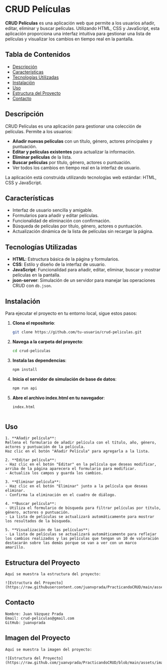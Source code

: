 # CRUD Películas

**CRUD Películas** es una aplicación web que permite a los usuarios añadir, editar, eliminar y buscar películas. Utilizando HTML, CSS y JavaScript, esta aplicación proporciona una interfaz intuitiva para gestionar una lista de películas y visualizar los cambios en tiempo real en la pantalla.

## Tabla de Contenidos

- [Descripción](#descripción)
- [Características](#características)
- [Tecnologías Utilizadas](#tecnologías-utilizadas)
- [Instalación](#instalación)
- [Uso](#uso)
- [Estructura del Proyecto](#estructura-del-proyecto)
- [Contacto](#contacto)

## Descripción

CRUD Películas es una aplicación para gestionar una colección de películas. Permite a los usuarios:

- **Añadir nuevas películas** con un título, género, actores principales y puntuación.
- **Editar y películas existentes** para actualizar la información.
- **Eliminar películas** de la lista.
- **Buscar películas** por título, género, actores o puntuación.
- Ver todos los cambios en tiempo real en la interfaz de usuario.

La aplicación está construida utilizando tecnologías web estándar: HTML, CSS y JavaScript.

## Características

- Interfaz de usuario sencilla y amigable.
- Formularios para añadir y editar películas.
- Funcionalidad de eliminación con confirmación.
- Búsqueda de películas por título, género, actores o puntuación.
- Actualización dinámica de la lista de películas sin recargar la página.

## Tecnologías Utilizadas

- **HTML**: Estructura básica de la página y formularios.
- **CSS**: Estilo y diseño de la interfaz de usuario.
- **JavaScript**: Funcionalidad para añadir, editar, eliminar, buscar y mostrar películas en la pantalla.
- **json-server**: Simulación de un servidor para manejar las operaciones CRUD con `db.json`.

## Instalación

Para ejecutar el proyecto en tu entorno local, sigue estos pasos:

1. **Clona el repositorio**:
   ```bash
   git clone https://github.com/tu-usuario/crud-peliculas.git

2. **Navega a la carpeta del proyecto**:
   ```bash
   cd crud-peliculas

3. **Instala las dependencias**:
    ```bash
    npm install

4. **Inicia el servidor de simulación de base de datos**:
    ```bash
    npm run api

5. **Abre el archivo index.html en tu navegador**:
    ```bash
    index.html



## Uso

    1. **Añadir película**:
    Rellena el formulario de añadir película con el título, año, género, actores y puntuación de la película.
    Haz clic en el botón "Añadir Película" para agregarla a la lista.

    2. **Editar película**:
    - Haz clic en el botón "Editar" en la película que deseas modificar, arriba de la página aparecera el formulario para modificar.
    - Actualiza los campos y guarda los cambios.

    3. **Eliminar película**:
    - Haz clic en el botón "Eliminar" junto a la película que deseas eliminar.
    - Confirma la eliminación en el cuadro de diálogo.

    4. **Buscar película**:
    - Utiliza el formulario de búsqueda para filtrar películas por título, género, actores o puntuación.
    - La lista de películas se actualizará automáticamente para mostrar los resultados de la búsqueda.

    5. **Visualización de las películas**:
    - La lista de películas se actualizará automáticamente para reflejar los cambios realizados y las películas que tengan un 10 de valoración destacarán sobre las demás porque se van a ver con un marco
    amarillo.

## Estructura del Proyecto
    Aquí se muestra la estructura del proyecto:

    ![Estructura del Proyecto](https://raw.githubusercontent.com/juanvprada/PracticandoCRUD/main/assets/images/Estructura.JPG)

## Contacto

    Nombre: Juan Vázquez Prada
    Email: crud-peliculas@gmail.com
    GitHub: juanvprada


## Imagen del Proyecto
    Aquí se muestra la imagen del proyecto:

    ![Estructura del Proyecto](https://raw.github.com/juanvprada/PracticandoCRUD/blob/main/assets/images/Pantallazo.JPG)



